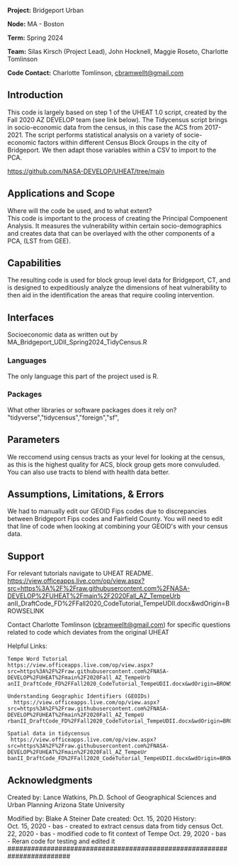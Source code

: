 **Project:** Bridgeport Urban   

**Node:** MA - Boston

**Term:** Spring 2024

**Team:** Silas Kirsch (Project Lead), John Hocknell, Maggie Roseto, Charlotte Tomlinson 

**Code Contact:** Charlotte Tomlinson, cbramwellt@gmail.com        

## Introduction  
This code is largely based on step 1 of the UHEAT 1.0 script, created by the Fall 2020 AZ DEVELOP team (see link below). The Tidycensus script brings in socio-economic data from the census, in this case the ACS from 2017-2021. The script performs statistical analysis on a variety of socie-economic factors within different Census Block Groups in the city of Bridgeport. We then adapt those variables within a CSV to import to the PCA. 

https://github.com/NASA-DEVELOP/UHEAT/tree/main 

## Applications and Scope   
Where will the code be used, and to what extent?   
This code is important to the process of creating the Principal Compoenent Analysis. It measures the vulnerability within certain socio-demographics and creates data that can be overlayed with the other components of a PCA, (LST from GEE). 

## Capabilities 
The resulting code is used for block group level data for Bridgeport, CT, and is designed to expeditiously analyze the dimensions of heat vulnerability to then aid in the  identification the areas that require cooling intervention.

## Interfaces 
Socioeconomic data as written out by 
MA_Bridgeport_UDII_Spring2024_TidyCensus.R

### Languages
The only language this part of the project used is R. 

### Packages
What other libraries or software packages does it rely on?  
"tidyverse","tidycensus","foreign","sf",

## Parameters
We reccomend using census tracts as your level for looking at the census, as this is the highest quality for ACS, block group gets more convuluded. You can also use tracts to blend with health data better. 


## Assumptions, Limitations, & Errors 
We had to manually edit our GEOID Fips codes due to discrepancies between Bridgeport Fips codes and Fairfield County. You will need to edit that line of code when looking at combining your GEOID's with your census data.

## Support
For relevant tutorials navigate to UHEAT README.
    https://view.officeapps.live.com/op/view.aspx?src=https%3A%2F%2Fraw.githubusercontent.com%2FNASA-DEVELOP%2FUHEAT%2Fmain%2F2020Fall_AZ_TempeUrb     anII_DraftCode_FD%2FFall2020_CodeTutorial_TempeUDII.docx&wdOrigin=BROWSELINK 

Contact Charlotte Tomlinson (cbramwellt@gmail.com) for specific questions related to code which deviates from the original UHEAT

Helpful Links: 

	Tempe Word Tutorial 
	https://view.officeapps.live.com/op/view.aspx?src=https%3A%2F%2Fraw.githubusercontent.com%2FNASA-DEVELOP%2FUHEAT%2Fmain%2F2020Fall_AZ_TempeUrb     anII_DraftCode_FD%2FFall2020_CodeTutorial_TempeUDII.docx&wdOrigin=BROWSELINK  
	
	Understanding Geographic Identifiers (GEOIDs)
      https://view.officeapps.live.com/op/view.aspx?src=https%3A%2F%2Fraw.githubusercontent.com%2FNASA-DEVELOP%2FUHEAT%2Fmain%2F2020Fall_AZ_TempeU       rbanII_DraftCode_FD%2FFall2020_CodeTutorial_TempeUDII.docx&wdOrigin=BROWSELINK  

	Spatial data in tidycensus  
     https://view.officeapps.live.com/op/view.aspx?src=https%3A%2F%2Fraw.githubusercontent.com%2FNASA-DEVELOP%2FUHEAT%2Fmain%2F2020Fall_AZ_TempeUr      banII_DraftCode_FD%2FFall2020_CodeTutorial_TempeUDII.docx&wdOrigin=BROWSELINK 

## Acknowledgments
Created by: Lance Watkins, Ph.D. School of Geographical Sciences and Urban Planning
           Arizona State University

Modified by: Blake A Steiner
Date created: Oct. 15, 2020
History:  
           Oct. 15, 2020 - bas - created to extract census data from tidy census
           Oct. 22, 2020 - bas - modified code to fit context of Tempe
           Oct. 29, 2020 - bas - Reran code for testing and edited it
########################################################################

